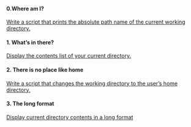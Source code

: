 #### 0.Where am I? 
[Write a script that prints the absolute path name of the current working directory.](https://github.com/YasminKinawi/alx-system_engineering-devops/blob/master/0x00-shell_basics/0-current_working_directory)

#### 1. What’s in there?
[Display the contents list of your current directory.](https://github.com/YasminKinawi/alx-system_engineering-devops/blob/master/0x00-shell_basics/1-listit)

#### 2. There is no place like home
[Write a script that changes the working directory to the user’s home directory.](https://github.com/YasminKinawi/alx-system_engineering-devops/blob/master/0x00-shell_basics/2-bring_me_home)

#### 3. The long format
[Display current directory contents in a long format](https://github.com/YasminKinawi/alx-system_engineering-devops/blob/master/0x00-shell_basics/3-listfiles)
